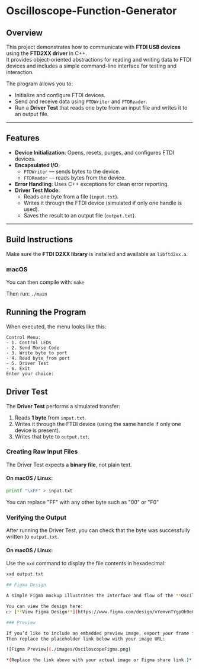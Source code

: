 # Oscilloscope-Function-Generator

## Overview
This project demonstrates how to communicate with **FTDI USB devices** using the **FTD2XX driver** in C++.  
It provides object-oriented abstractions for reading and writing data to FTDI devices and includes a simple
command-line interface for testing and interaction.

The program allows you to:
- Initialize and configure FTDI devices.
- Send and receive data using `FTDWriter` and `FTDReader`.
- Run a **Driver Test** that reads one byte from an input file and writes it to an output file.

---

## Features

- **Device Initialization**: Opens, resets, purges, and configures FTDI devices.
- **Encapsulated I/O**:
  - `FTDWriter` — sends bytes to the device.
  - `FTDReader` — reads bytes from the device.
- **Error Handling**: Uses C++ exceptions for clean error reporting.
- **Driver Test Mode**:
  - Reads one byte from a file (`input.txt`).
  - Writes it through the FTDI device (simulated if only one handle is used).
  - Saves the result to an output file (`output.txt`).

---
## Build Instructions

Make sure the **FTDI D2XX library** is installed and available as `libftd2xx.a`. 

### macOS

You can then compile with: 
```make ``` 

Then run: 
```./main```

## Running the Program

When executed, the menu looks like this:

```
Control Menu:
- 1. Control LEDs
- 2. Send Morse Code
- 3. Write byte to port
- 4. Read byte from port
- 5. Driver Test
- 6. Exit
Enter your choice:
``` 


## Driver Test

The **Driver Test** performs a simulated transfer:

1. Reads **1 byte** from `input.txt`.
2. Writes it through the FTDI device (using the same handle if only one device is present).
3. Writes that byte to `output.txt`.

### Creating Raw Input Files

The Driver Test expects a **binary file**, not plain text.

#### On macOS / Linux:
```bash
printf "\xFF" > input.txt
```
You can replace "FF" with any other byte such as "00" or "F0"
### Verifying the Output

After running the Driver Test, you can check that the byte was successfully written to `output.txt`.

#### On macOS / Linux:
Use the `xxd` command to display the file contents in hexadecimal:

```bash
xxd output.txt

## Figma Design

A simple Figma mockup illustrates the interface and flow of the **Oscilloscope-Function-Generator** application.

You can view the design here:  
👉 [**View Figma Design**](https://www.figma.com/design/vYemvnTYgpOh9eQVtW2I5X/Osciloscope?node-id=0-1&p=f&t=51dGk6KWzvfs07sf-0)

### Preview

If you’d like to include an embedded preview image, export your frame from Figma as a PNG and host it (e.g., GitHub, Imgur, or Figma’s own link).  
Then replace the placeholder link below with your image URL:

![Figma Preview](./images/OsciloscopeFigma.png)

*(Replace the link above with your actual image or Figma share link.)*